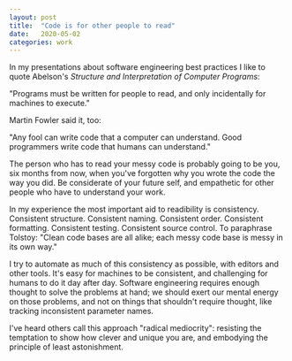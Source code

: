 ```yaml
---
layout: post
title:  "Code is for other people to read"
date:   2020-05-02
categories: work
---
```


In my presentations about software engineering best practices I like to quote Abelson's _Structure and Interpretation of Computer Programs_:

"Programs must be written for people to read, and only incidentally for machines to execute."

Martin Fowler said it, too:

"Any fool can write code that a computer can understand. Good programmers write code that humans can understand."

The person who has to read your messy code is probably going to be you, six months from now, when you've forgotten why you wrote the code the way you did. Be considerate of your future self, and empathetic for other people who have to understand your work.

In my experience the most important aid to readibility is consistency. Consistent structure. Consistent naming. Consistent order. Consistent formatting. Consistent testing. Consistent source control. To paraphrase Tolstoy: "Clean code bases are all alike; each messy code base is messy in its own way."

I try to automate as much of this consistency as possible, with editors and other tools. It's easy for machines to be consistent, and challenging for humans to do it day after day. Software engineering requires enough thought to solve the problems at hand; we should exert our mental energy on those problems, and not on things that shouldn't require thought, like tracking inconsistent parameter names.

I've heard others call this approach "radical mediocrity": resisting the temptation to show how clever and unique you are, and embodying the principle of least astonishment.
